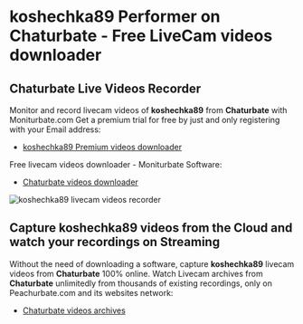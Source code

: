 # koshechka89 Performer on Chaturbate - Free LiveCam videos downloader

## Chaturbate Live Videos Recorder

Monitor and record livecam videos of **koshechka89** from **Chaturbate** with Moniturbate.com
Get a premium trial for free by just and only registering with your Email address:
* [koshechka89 Premium videos downloader](https://moniturbate.com/request-demo-licence-key.html)

Free livecam videos downloader - Moniturbate Software:
* [Chaturbate videos downloader](https://moniturbate.com/moniturbate-download-software.html)

![koshechka89 livecam videos recorder](https://peachurnet.com/templates/moniturbate-software.png)


## Capture koshechka89 videos from the Cloud and watch your recordings on Streaming

Without the need of downloading a software, capture **koshechka89** livecam videos from **Chaturbate** 100% online.
Watch Livecam archives from **Chaturbate** unlimitedly from thousands of existing recordings, only on Peachurbate.com and its websites network:
* [Chaturbate videos archives](https://peachurnet.com/)